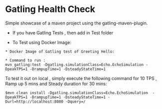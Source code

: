 Gatling Health Check
=========================

Simple showcase of a maven project using the gatling-maven-plugin.

* If you have Gatling Tests , then add in Test folder

* To Test using Docker Image:
```
* Docker Image of Gatling test of Greeting Hello:

* Command to run :
mvn gatling:test -Dgatling.simulationClass=Echo.EchoSimulation -DpeakTPS=1 -DrampupTime=1 -DsteadyStateTime=1
```

To test it out on local , simply execute the following command for 10 TPS , Ramp up 5 mins and Steady duration for 30 mins:

    $mvn clean install -Dgatling.simulationClass=Echo.EchoSimulation  -DpeakTPS=1 -DrampupTime=1 -DsteadyStateTime=1 -Durl=http://localhost:8080 -Dquery=/

